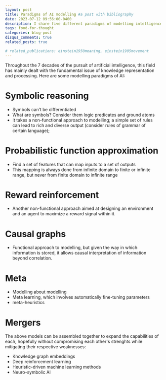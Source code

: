 ```yaml
---
layout: post
title: Paradigms of AI modelling #a post with bibliography
date: 2023-07-12 09:56:00-0400
description: I share five different paradigms of modelling intelligence #an example of a blog post with bibliography
tags: food-for-thought
categories: blog-post
disqus_comments: true
related_posts: true

# related_publications: einstein1950meaning, einstein1905movement
---
```



Throughout the 7 decades of the pursuit of artificial intelligence, this field has mainly dealt with the fundamental issue of knowledge representation and processing. Here are some modelling paradigms of AI:


# Symbolic reasoning

- Symbols can’t be differentiated
- What are symbols? Consider them logic predicates and ground atoms
- It takes a non-functional approach to modelling; a simple set of rules can lead to rich and diverse output (consider rules of grammar of certain language); 


# Probabilistic function approximation 

- Find a set of features that can map inputs to a set of outputs
- This mapping is always done from infinite domain to finite or infinite range, but never from finite domain to infinite range

# Reward reinforcement 

- Another non-functional approach aimed at designing an environment and an agent to maximize a reward signal within it. 

# Causal graphs

- Functional approach to modelling, but given the way in which information is stored, it allows causal interpretation of information beyond correlation. 

# Meta

- Modelling about modelling 
- Meta learning, which involves automatically fine-tuning parameters
- meta-heuristics

# Mergers

The above models can be assembled together to expand the capabilities of each, hopefully without compromising each other's strenghts while mitigating their respective weaknesses:

- Knowledge graph embeddings
- Deep reinforcement learning
- Heuristic-driven machine learning methods
- Neuro-symbolic AI

